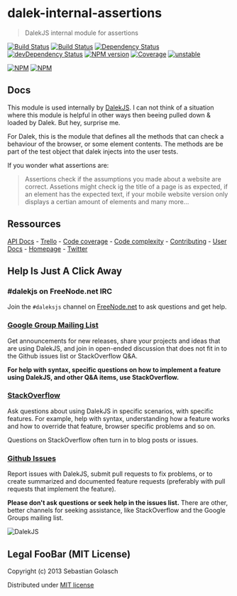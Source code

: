 dalek-internal-assertions
=========================

> DalekJS internal module for assertions

[![Build Status](https://travis-ci.org/dalekjs/dalek-internal-assertions.png)](https://travis-ci.org/dalekjs/dalek-internal-assertions)
[![Build Status](https://drone.io/github.com/dalekjs/dalek-internal-assertions/status.png)](https://drone.io/github.com/dalekjs/dalek-internal-assertions/latest)
[![Dependency Status](https://david-dm.org/dalekjs/dalek-internal-assertions.png)](https://david-dm.org/dalekjs/dalek-internal-assertions)
[![devDependency Status](https://david-dm.org/dalekjs/dalek-internal-assertions/dev-status.png)](https://david-dm.org/dalekjs/dalek-internal-assertions#info=devDependencies)
[![NPM version](https://badge.fury.io/js/dalek-internal-assertions.png)](http://badge.fury.io/js/dalek-internal-assertions)
[![Coverage](http://dalekjs.com/package/dalek-internal-assertions/master/coverage/coverage.png)](http://dalekjs.com/package/dalek-internal-assertions/master/coverage/index.html)
[![unstable](https://rawgithub.com/hughsk/stability-badges/master/dist/unstable.svg)](http://github.com/hughsk/stability-badges)

[![NPM](https://nodei.co/npm/dalek-internal-assertions.png)](https://nodei.co/npm/dalek-internal-assertions/)
[![NPM](https://nodei.co/npm-dl/dalek-internal-assertions.png)](https://nodei.co/npm/dalek-internal-assertions/)

## Docs

This module is used internally by [DalekJS](//github.com/dalekjs/dalek).
I can not think of a situation where this module is helpful in other ways then
beeing pulled down & loaded by Dalek. But hey, surprise me.

For Dalek, this is the module that defines all the methods that can check a behaviour
of the browser, or some element contents. The methods are be part of the test object that dalek injects into the user tests.

If you wonder what assertions are:
> Assertions check if the assumptions you made about a website are correct. Assetions might check ig the title of a page is as expected, if an element has the expected text, if your mobile website version only displays a certian amount of elements and many more...

## Ressources

[API Docs](http://dalekjs.com/package/dalek-internal-assertions/master/api/index.html) -
[Trello](https://trello.com/b/Xydy4ucE/dalek-internal-assertions) -
[Code coverage](http://dalekjs.com/package/dalek-internal-assertions/master/coverage/index.html) -
[Code complexity](http://dalekjs.com/package/dalek-internal-assertions/master/complexity/index.html) -
[Contributing](https://github.com/dalekjs/dalek-internal-assertions/blob/master/CONTRIBUTING.md) -
[User Docs](http://dalekjs.com/docs/assertions.html) -
[Homepage](http://dalekjs.com) -
[Twitter](http://twitter.com/dalekjs)

## Help Is Just A Click Away

### #dalekjs on FreeNode.net IRC

Join the `#daleksjs` channel on [FreeNode.net](http://freenode.net) to ask questions and get help.

### [Google Group Mailing List](https://groups.google.com/forum/#!forum/dalekjs)

Get announcements for new releases, share your projects and ideas that are
using DalekJS, and join in open-ended discussion that does not fit in
to the Github issues list or StackOverflow Q&A.

**For help with syntax, specific questions on how to implement a feature
using DalekJS, and other Q&A items, use StackOverflow.**

### [StackOverflow](http://stackoverflow.com/questions/tagged/dalekjs)

Ask questions about using DalekJS in specific scenarios, with
specific features. For example, help with syntax, understanding how a feature works and
how to override that feature, browser specific problems and so on.

Questions on StackOverflow often turn in to blog posts or issues.

### [Github Issues](//github.com/dalekjs/dalek-internal-assertions/issues)

Report issues with DalekJS, submit pull requests to fix problems, or to
create summarized and documented feature requests (preferably with pull
requests that implement the feature).

**Please don't ask questions or seek help in the issues list.** There are
other, better channels for seeking assistance, like StackOverflow and the
Google Groups mailing list.

![DalekJS](https://raw.github.com/dalekjs/dalekjs.com/master/img/logo.png)

## Legal FooBar (MIT License)

Copyright (c) 2013 Sebastian Golasch

Distributed under [MIT license](https://github.com/dalekjs/dalek-internal-assertions/blob/master/LICENSE-MIT)

